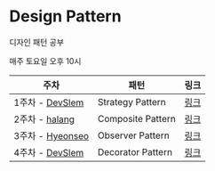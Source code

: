 # Design Pattern

디자인 패턴 공부

매주 토요일 오후 10시

|주차|패턴|링크|
|------|---|---|
|1주차 - [DevSlem](https://github.com/DevSlem)|Strategy Pattern|[링크](Strategy%20Pattern/)|
|2주차 - [halang](https://github.com/haryung-lee)|Composite Pattern|[링크](https://github.com/CS-PingPing/design-pattern/tree/main/Composite%20Pattern)|
|3주차 - [Hyeonseo](https://github.com/KoHyeonSeo)|Observer Pattern|[링크](https://github.com/CS-PingPing/design-pattern/tree/main/Observer%20Pattern)|
|4주차 - [DevSlem](https://github.com/DevSlem) | Decorator Pattern | [링크](https://github.com/CS-PingPing/design-pattern/tree/main/Decorator%20Pattern)
